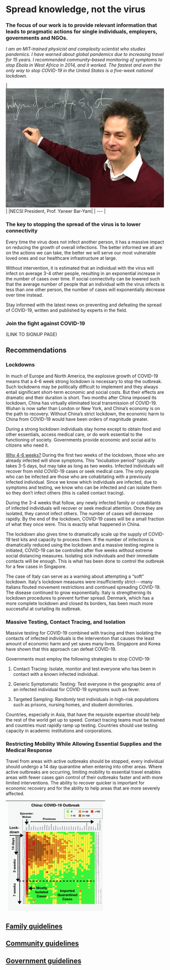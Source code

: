 # Spread knowledge, not the virus

### The focus of our work is to provide relevant information that leads to pragmatic actions for single individuals, employers, governments and NGOs. 

_I am an MIT-trained physicist and complexity scientist who studies pandemics. I have warned about global pandemics due to increasing travel for 15 years. I recommended community-based monitoring of symptoms to stop Ebola in West Africa in 2014, and it worked. The fastest and even the only way to stop COVID-19 in the United States is a five-week national lockdown._

|![yaneer](images/Yaneer.jpg)|
|NECSI President, Prof. Yaneer Bar-Yam|
| --- |

### The key to stopping the spread of the virus is to lower connectivity

Every time the virus does not infect another person, it has a massive impact on reducing the growth of overall infections. The better informed we all are on the actions we can take, the better we will serve our most vulnerable loved ones and our healthcare infrastructure at large.

Without intervention, it is estimated that an individual with the virus will infect on average 3-4 other people, resulting in an exponential increase in the number of cases over time. If social connectivity can be lowered such that the average number of people that an individual with the virus infects is less than one other person, the number of cases will exponentially decrease over time instead.

Stay informed with the latest news on preventing and defeating the spread of COVID-19, written and published by experts in the field.

### Join the fight against COVID-19

(LINK TO SIGNUP PAGE)

## Recommendations

### Lockdowns

In much of Europe and North America, the explosive growth of COVID-19 means that a 4-6 week strong lockdown is necessary to stop the outbreak. Such lockdowns may be politically difficult to implement and they always entail significant short-term economic and social costs. But their effects are dramatic and their duration is short. Two months after China imposed its lockdown, China has virtually eliminated local transmission of COVID-19. Wuhan is now safer than London or New York, and China’s economy is on the path to recovery. Without China’s strict lockdown, the economic harm to China from COVID-19 would have been orders of magnitude greater.

During a strong lockdown individuals stay home except to obtain food and other essentials, access medical care, or do work essential to the functioning of society. Governments provide economic and social aid to citizens who need it.

[Why 4-6 weeks?](https://github.com/necsi/source-translation-text/raw/master/0_english_source/pdf/5weeks_en.pdf)  During the first two weeks of the lockdown, those who are already infected will show symptoms. This “incubation period” typically takes 3-5 days, but may take as long as two weeks. Infected individuals will recover from mild COVID-19 cases or seek medical care. The only people who can be infected are those who are cohabitating with a previously infected individual. Since we know which individuals are infected, due to symptoms and testing, we know who can be infected and can isolate them so they don’t infect others (this is called contact tracing).

During the 3-4 weeks that follow, any newly infected family or cohabitants of infected individuals will recover or seek medical attention. Once they are isolated, they cannot infect others. The number of cases will decrease rapidly. By the end of the lockdown, COVID-19 cases will be a small fraction of what they once were. This is exactly what happened in China.

The lockdown also gives time to dramatically scale up the supply of COVID-19 test kits and capacity to process them. If the number of infections is dramatically reduced using the lockdown and a massive testing regime is initiated, COVID-19 can be controlled after five weeks without extreme social distancing measures. Isolating sick individuals and their immediate contacts will be enough. This is what has been done to control the outbreak for a few cases in Singapore.

The case of Italy can serve as a warning about attempting a “soft” lockdown. Italy's lockdown measures were insufficiently strict---many Italians flouted movement restrictions and continued spreading COVID-19. The disease continued to grow exponentially. Italy is strengthening its lockdown procedures to prevent further spread. Denmark, which has a more complete lockdown and closed its borders, has been much more successful at curtailing its outbreak.

### Massive Testing, Contact Tracing, and Isolation

Massive testing for COVID-19 combined with tracing and then isolating the contacts of infected individuals is the intervention that causes the least amount of economic harm and yet saves many lives. Singapore and Korea have shown that this approach can defeat COVID-19.

Governments must employ the following strategies to stop COVID-19:

1. Contact Tracing: Isolate, monitor and test everyone who has been in contact with a known infected individual.

2. Generic Symptomatic Testing: Test everyone in the geographic area of an infected individual for COVID-19 symptoms such as fever.

3. Targeted Sampling: Randomly test individuals in high-risk populations such as prisons, nursing homes, and student dormitories.

Countries, especially in Asia, that have the requisite expertise should help the rest of the world get up to speed. Contact tracing teams must be trained and countries must rapidly ramp up testing. Countries should use testing capacity in academic institutions and corporations.

### Restricting Mobility While Allowing Essential Supplies and the Medical Response

Travel from areas with active outbreaks should be stopped, every individual should undergo a 14 day quarantine when entering into other areas. Where active outbreaks are occurring, limiting mobility to essential travel enables areas with fewer cases gain control of their outbreaks faster and with more limited interventions. The ability to recover quicker is important for economic recovery and for the ability to help areas that are more severely affected.

|![chinadynamics](images/ChinaDynamics.png)|
| --- |

## [Family guidelines](https://github.com/necsi/source-translation-text/blob/master/0_english_source/pdf/family_en.pdf)
## [Community guidelines](https://github.com/necsi/source-translation-text/blob/master/0_english_source/pdf/individual_community_government_en.pdf)
## [Government guidelines](https://github.com/necsi/source-translation-text/blob/master/0_english_source/pdf/individual_community_government_en.pdf)


